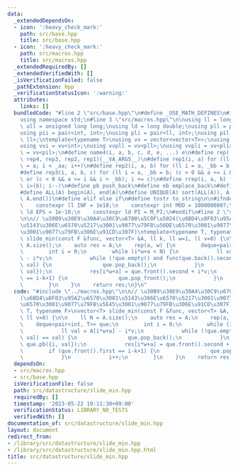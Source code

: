 ```yaml
---
data:
  _extendedDependsOn:
  - icon: ':heavy_check_mark:'
    path: src/base.hpp
    title: src/base.hpp
  - icon: ':heavy_check_mark:'
    path: src/macros.hpp
    title: src/macros.hpp
  _extendedRequiredBy: []
  _extendedVerifiedWith: []
  _isVerificationFailed: false
  _pathExtension: hpp
  _verificationStatusIcon: ':warning:'
  attributes:
    links: []
  bundledCode: "#line 2 \"src/base.hpp\"\n#define _USE_MATH_DEFINES\n#include <bits/stdc++.h>\n\
    using namespace std;\n#line 3 \"src/macros.hpp\"\n\nusing ll = long long;\nusing\
    \ ull = unsigned long long;\nusing ld = long double;\nusing pll = pair<ll, ll>;\n\
    using pii = pair<int, int>;\nusing pli = pair<ll, int>;\nusing pil = pair<int,\
    \ ll>;\ntemplate<typename T>\nusing vv = vector<vector<T>>;\nusing vvl = vv<ll>;\n\
    using vvi = vv<int>;\nusing vvpll = vv<pll>;\nusing vvpli = vv<pli>;\nusing vvpil\
    \ = vv<pil>;\n#define name4(i, a, b, c, d, e, ...) e\n#define rep(...) name4(__VA_ARGS__,\
    \ rep4, rep3, rep2, rep1)(__VA_ARGS__)\n#define rep1(i, a) for (ll i = 0, _aa\
    \ = a; i < _aa; i++)\n#define rep2(i, a, b) for (ll i = a, _bb = b; i < _bb; i++)\n\
    #define rep3(i, a, b, c) for (ll i = a, _bb = b; (c > 0 && a <= i && i < _bb)\
    \ or (c < 0 && a >= i && i > _bb); i += c)\n#define rrep(i, a, b) for (ll i=(a);\
    \ i>(b); i--)\n#define pb push_back\n#define eb emplace_back\n#define mkp make_pair\n\
    #define ALL(A) begin(A), end(A)\n#define UNIQUE(A) sort(ALL(A)), A.erase(unique(ALL(A)),\
    \ A.end())\n#define elif else if\n#define tostr to_string\n\n#ifndef CONSTANTS\n\
    \    constexpr ll INF = 1e18;\n    constexpr int MOD = 1000000007;\n    constexpr\
    \ ld EPS = 1e-10;\n    constexpr ld PI = M_PI;\n#endif\n#line 2 \"src/datastructure/slide_min.hpp\"\
    \n\n// \u30B9\u30E9\u30A4\u30C9\u6700\u5C0F\u5024(\u6BD4\u8F03\u95A2\u6570\u3001\
    \u5143\u306E\u6570\u5217\u3001\u9077\u79FB\u56DE\u6570\u3001\u9077\u79FB\u5E45\
    \u3001\u9077\u79FB\u306E\u91CD\u307F)\ntemplate<typename T, typename F>\nvector<T>\
    \ slide_min(const F &func, vector<T> &A, ll k, ll w=1, ll v=0) {\n\n    ll N =\
    \ A.size();\n    auto res = A;\n    rep(a, w) {\n        deque<pair<int, T>> que;\n\
    \        int i = 0;\n        while (i*w+a < N) {\n            ll val = A[i*w+a]\
    \ - i*v;\n            while (!que.empty() and func(que.back().second, val) ==\
    \ val) {\n                que.pop_back();\n            }\n            que.pb({i,\
    \ val});\n            res[i*w+a] = que.front().second + i*v;\n            if (que.front().first\
    \ == i-k+1) {\n                que.pop_front();\n            }\n            i++;\n\
    \        }\n    }\n    return res;\n}\n"
  code: "#include \"../macros.hpp\"\n\n// \u30B9\u30E9\u30A4\u30C9\u6700\u5C0F\u5024\
    (\u6BD4\u8F03\u95A2\u6570\u3001\u5143\u306E\u6570\u5217\u3001\u9077\u79FB\u56DE\
    \u6570\u3001\u9077\u79FB\u5E45\u3001\u9077\u79FB\u306E\u91CD\u307F)\ntemplate<typename\
    \ T, typename F>\nvector<T> slide_min(const F &func, vector<T> &A, ll k, ll w=1,\
    \ ll v=0) {\n\n    ll N = A.size();\n    auto res = A;\n    rep(a, w) {\n    \
    \    deque<pair<int, T>> que;\n        int i = 0;\n        while (i*w+a < N) {\n\
    \            ll val = A[i*w+a] - i*v;\n            while (!que.empty() and func(que.back().second,\
    \ val) == val) {\n                que.pop_back();\n            }\n           \
    \ que.pb({i, val});\n            res[i*w+a] = que.front().second + i*v;\n    \
    \        if (que.front().first == i-k+1) {\n                que.pop_front();\n\
    \            }\n            i++;\n        }\n    }\n    return res;\n}\n"
  dependsOn:
  - src/macros.hpp
  - src/base.hpp
  isVerificationFile: false
  path: src/datastructure/slide_min.hpp
  requiredBy: []
  timestamp: '2023-05-22 19:11:30+09:00'
  verificationStatus: LIBRARY_NO_TESTS
  verifiedWith: []
documentation_of: src/datastructure/slide_min.hpp
layout: document
redirect_from:
- /library/src/datastructure/slide_min.hpp
- /library/src/datastructure/slide_min.hpp.html
title: src/datastructure/slide_min.hpp
---
```

